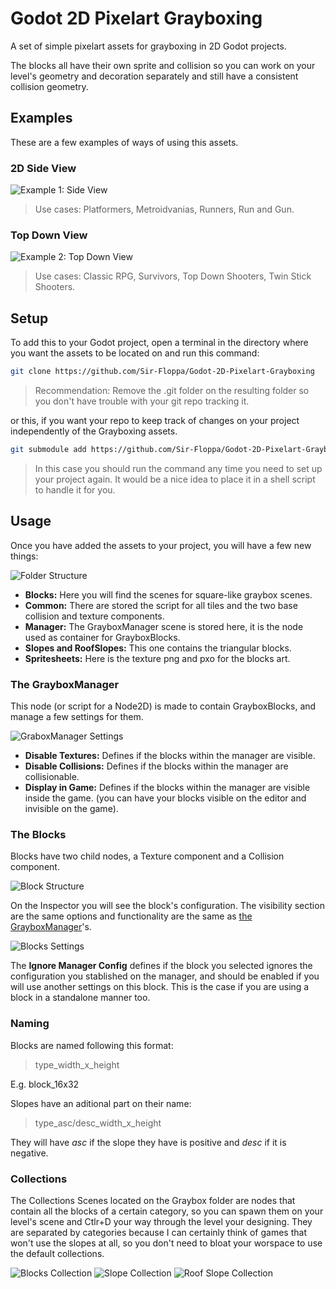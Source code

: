 # Godot 2D Pixelart Grayboxing
A set of simple pixelart assets for grayboxing in 2D Godot projects.

The blocks all have their own sprite and collision so you can work on your level's geometry and decoration separately and still have a consistent collision geometry.

## Examples
These are a few examples of ways of using this assets.
### 2D Side View
![Example 1: Side View](./img/example_1.png)
> Use cases: Platformers, Metroidvanias, Runners, Run and Gun.

### Top Down View
![Example 2: Top Down View](./img/example_2.png)
> Use cases: Classic RPG, Survivors, Top Down Shooters, Twin Stick Shooters.
## Setup
To add this to your Godot project, open a terminal in the directory
where you want the assets to be located on and run this command:

```sh
git clone https://github.com/Sir-Floppa/Godot-2D-Pixelart-Grayboxing
```
> Recommendation: Remove the .git folder on the resulting folder so you don't have trouble with your git repo tracking it.

or this, if you want your repo to keep track of changes on your project independently of the Grayboxing assets.

```sh
git submodule add https://github.com/Sir-Floppa/Godot-2D-Pixelart-Grayboxing
```
> In this case you should run the command any time you need to set up your project again. It would be a nice idea to place it in a shell script to handle it for you.

## Usage
Once you have added the assets to your project, you will have a few new things:

![Folder Structure](./img/folder_structure.png)
- **Blocks:** Here you will find the scenes for square-like graybox scenes.
- **Common:** There are stored the script for all tiles and the two base collision and texture components.
- **Manager:** The GrayboxManager scene is stored here, it is the node used as container for GrayboxBlocks.
- **Slopes and RoofSlopes:** This one contains the triangular blocks.
- **Spritesheets:** Here is the texture png and pxo for the blocks art.

### The GrayboxManager
This node (or script for a Node2D) is made to contain GrayboxBlocks, and manage a few settings for them.

![GraboxManager Settings](./img/graybox_manager.png)

- **Disable Textures:** Defines if the blocks within the manager are visible.
- **Disable Collisions:** Defines if the blocks within the manager are collisionable.
- **Display in Game:** Defines if the blocks within the manager are visible inside the game. (you can have your blocks visible on the editor and invisible on the game).

### The Blocks
Blocks have two child nodes, a Texture component and a Collision component.

![Block Structure](./img/block_structure.png)

On the Inspector you will see the block's configuration. The visibility section are the same options and functionality are the same as [the GrayboxManager](#the-grayboxmanager)'s.

![Blocks Settings](./img/blocks_settings.png)

The **Ignore Manager Config** defines if the block you selected ignores the configuration you stablished on the manager, and should be enabled if you will use another settings on this block. This is the case if you are using a block in a standalone manner too.

### Naming
Blocks are named following this format:
> type_width_x_height

E.g. block_16x32

Slopes have an aditional part on their name:
> type_asc/desc_width_x_height

They will have _asc_ if the slope they have is positive and _desc_ if it is negative.

### Collections
The Collections Scenes located on the Graybox folder are nodes that contain all the blocks of a certain category, so you can spawn them on your level's scene and Ctlr+D your way through the level your designing.
They are separated by categories because I can certainly think of games that won't use the slopes at all, so you don't need to bloat your worspace to use the default collections.

![Blocks Collection](./img/blocks_collection.png)
![Slope Collection](./img/slope_collection.png)
![Roof Slope Collection](./img/roof_slope_collection.png)